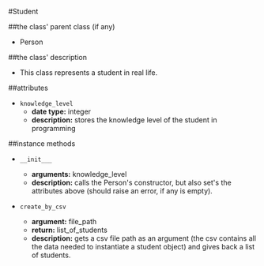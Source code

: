 #Student

##the class' parent class (if any)
* Person

##the class' description
* This class represents a student in real life.

##attributes
* `knowledge_level`
    * **date type:** integer
    * **description:** stores the knowledge level of the student in programming

##instance methods 
* `__init___`
    * **arguments:** knowledge_level
    * **description:** calls the Person's constructor, but also set's the attributes above 
    (should raise an error, if any is empty).

* `create_by_csv`
    * **argument:** file_path
    * **return:** list_of_students
    * **description:** gets a csv file path as an argument 
    (the csv contains all the data needed to instantiate a student object) 
    and gives back a list of students.